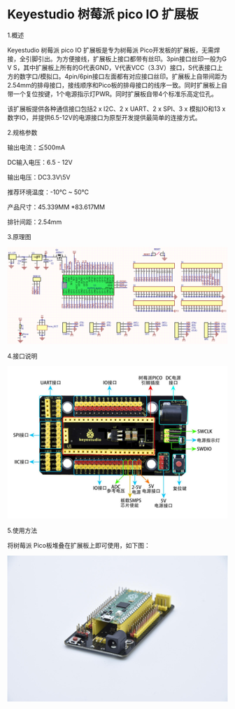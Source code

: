 # Keyestudio 树莓派 pico IO 扩展板

1.概述

Keyestudio 树莓派 pico IO 扩展板是专为树莓派
Pico开发板的扩展板，无需焊接，全引脚引出。为方便接线，扩展板上接口都带有丝印。3pin接口丝印一般为G V
S，其中扩展板上所有的G代表GND，V代表VCC（3.3V）接口，S代表接口上方的数字口/模拟口。4pin/6pin接口左面都有对应接口丝印。扩展板上自带间距为2.54mm的排母接口，接线顺序和Pico板的排母接口的线序一致。同时扩展板上自带一个复位按键，1个电源指示灯PWR。同时扩展板自带4个标准乐高定位孔。

该扩展板提供各种通信接口包括2 x I2C、2 x UART、2 x SPI、3 x 模拟IO和13 x
数字IO，并提供6.5-12V的电源接口为原型开发提供最简单的连接方式。

2.规格参数

输出电流：≦500mA

DC输入电压：6.5 - 12V

输出电压：DC3.3V\5V

推荐环境温度：-10°C ~ 50°C

产品尺寸：45.339MM \*83.617MM

排针间距：2.54mm

3.原理图

![](media/ce7c33ca7cceb48d25e86c6ef34bdd5e.png)

4.接口说明

![](media/e920897b39df1e279ae381968e4dd93f.jpeg)

5.使用方法

将树莓派 Pico板堆叠在扩展板上即可使用，如下图：

![](media/027bcb15b34415d54164c03a796a10ab.jpeg)





